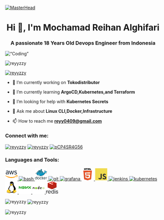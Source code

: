 [![MasterHead](https://media.licdn.com/dms/image/C5612AQGXrs-KaB981w/article-cover_image-shrink_600_2000/0/1520125008352?e=2147483647&v=beta&t=4F9GwYK3Jsz03HWDM3grYrcQv0I9ypW2dEef8IyPBEw)](https://rishavchanda.io)
<h1 align="center">Hi 👋, I'm Mochamad Reihan Alghifari</h1>
<h3 align="center">A passionate 18 Years Old Devops Engineer from Indonesia</h3>
<img align=“right” alt=“Coding” width=“400” src=https://raw.githubusercontent.com/itsferdiardiansa/itsferdiardiansa/master/icons/developer.gif”>
<p align="left"> <img src="https://komarev.com/ghpvc/?username=reyyzzy&label=Profile%20views&color=0e75b6&style=flat" alt="reyyzzy" /> </p>

<p align="left"> <a href="https://github.com/ryo-ma/github-profile-trophy"><img src="https://github-profile-trophy.vercel.app/?username=reyyzzy" alt="reyyzzy" /></a> </p>

- 🔭 I’m currently working on **Tokodistributor**

- 🌱 I’m currently learning **ArgoCD,Kubernetes,and Terraform**

- 🤝 I’m looking for help with **Kubernetes Secrets**

- 💬 Ask me about **Linux CLI,Docker,Infrastructure**

- 📫 How to reach me **reyy0409@gmail.com**

<h3 align="left">Connect with me:</h3>
<p align="left">
<a href="https://linkedin.com/in/reyyzzy" target="blank"><img align="center" src="https://raw.githubusercontent.com/rahuldkjain/github-profile-readme-generator/master/src/images/icons/Social/linked-in-alt.svg" alt="reyyzzy" height="30" width="40" /></a>
<a href="https://instagram.com/reyyzzy" target="blank"><img align="center" src="https://raw.githubusercontent.com/rahuldkjain/github-profile-readme-generator/master/src/images/icons/Social/instagram.svg" alt="reyyzzy" height="30" width="40" /></a>
<a href="https://discord.gg/pCP4SR4G56" target="blank"><img align="center" src="https://raw.githubusercontent.com/rahuldkjain/github-profile-readme-generator/master/src/images/icons/Social/discord.svg" alt="pCP4SR4G56" height="30" width="40" /></a>
</p>

<h3 align="left">Languages and Tools:</h3>
<p align="left"> <a href="https://aws.amazon.com" target="_blank" rel="noreferrer"> <img src="https://raw.githubusercontent.com/devicons/devicon/master/icons/amazonwebservices/amazonwebservices-original-wordmark.svg" alt="aws" width="40" height="40"/> </a> <a href="https://www.gnu.org/software/bash/" target="_blank" rel="noreferrer"> <img src="https://www.vectorlogo.zone/logos/gnu_bash/gnu_bash-icon.svg" alt="bash" width="40" height="40"/> </a> <a href="https://www.docker.com/" target="_blank" rel="noreferrer"> <img src="https://raw.githubusercontent.com/devicons/devicon/master/icons/docker/docker-original-wordmark.svg" alt="docker" width="40" height="40"/> </a> <a href="https://git-scm.com/" target="_blank" rel="noreferrer"> <img src="https://www.vectorlogo.zone/logos/git-scm/git-scm-icon.svg" alt="git" width="40" height="40"/> </a> <a href="https://grafana.com" target="_blank" rel="noreferrer"> <img src="https://www.vectorlogo.zone/logos/grafana/grafana-icon.svg" alt="grafana" width="40" height="40"/> </a> <a href="https://www.w3.org/html/" target="_blank" rel="noreferrer"> <img src="https://raw.githubusercontent.com/devicons/devicon/master/icons/html5/html5-original-wordmark.svg" alt="html5" width="40" height="40"/> </a> <a href="https://developer.mozilla.org/en-US/docs/Web/JavaScript" target="_blank" rel="noreferrer"> <img src="https://raw.githubusercontent.com/devicons/devicon/master/icons/javascript/javascript-original.svg" alt="javascript" width="40" height="40"/> </a> <a href="https://www.jenkins.io" target="_blank" rel="noreferrer"> <img src="https://www.vectorlogo.zone/logos/jenkins/jenkins-icon.svg" alt="jenkins" width="40" height="40"/> </a> <a href="https://kubernetes.io" target="_blank" rel="noreferrer"> <img src="https://www.vectorlogo.zone/logos/kubernetes/kubernetes-icon.svg" alt="kubernetes" width="40" height="40"/> </a> <a href="https://www.linux.org/" target="_blank" rel="noreferrer"> <img src="https://raw.githubusercontent.com/devicons/devicon/master/icons/linux/linux-original.svg" alt="linux" width="40" height="40"/> </a> <a href="https://www.nginx.com" target="_blank" rel="noreferrer"> <img src="https://raw.githubusercontent.com/devicons/devicon/master/icons/nginx/nginx-original.svg" alt="nginx" width="40" height="40"/> </a> <a href="https://nodejs.org" target="_blank" rel="noreferrer"> <img src="https://raw.githubusercontent.com/devicons/devicon/master/icons/nodejs/nodejs-original-wordmark.svg" alt="nodejs" width="40" height="40"/> </a> <a href="https://redis.io" target="_blank" rel="noreferrer"> <img src="https://raw.githubusercontent.com/devicons/devicon/master/icons/redis/redis-original-wordmark.svg" alt="redis" width="40" height="40"/> </a> </p>

<p><img align="left" src="https://github-readme-stats.vercel.app/api/top-langs?username=reyyzzy&show_icons=true&locale=en&layout=compact" alt="reyyzzy" /></p>

<p>&nbsp;<img align="center" src="https://github-readme-stats.vercel.app/api?username=reyyzzy&show_icons=true&locale=en" alt="reyyzzy" /></p>

<p><img align="center" src="https://github-readme-streak-stats.herokuapp.com/?user=reyyzzy&" alt="reyyzzy" /></p>
